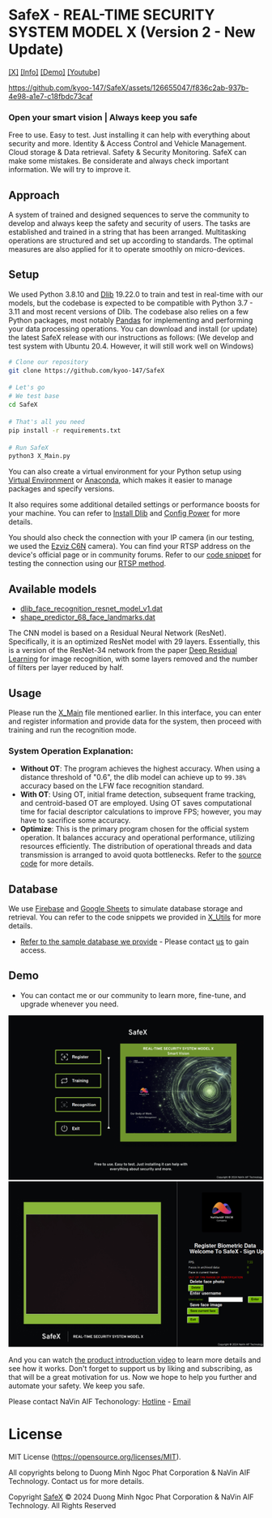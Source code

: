 # SafeX - REAL-TIME SECURITY SYSTEM MODEL X (Version 2 - New Update)

[[X]](https://x.com/mih_cuog)
[[Info]]()
[[Demo]]()
[[Youtube]](https://www.youtube.com/channel/UC0yAbKYFWEa7PUqxDQA8m7w)

https://github.com/kyoo-147/SafeX/assets/126655047/f836c2ab-937b-4e98-a1e7-c18fbdc73caf

### Open your smart vision | Always keep you safe
Free to use. Easy to test. Just installing it can help with everything about security and more.
Identity & Access Control and Vehicle Management. Cloud storage & Data retrieval. Safety & Security Monitoring. 
SafeX can make some mistakes. Be considerate and always check important information. We will try to improve it.


## Approach

A system of trained and designed sequences to serve the community to develop and always keep the safety and security of users. The tasks are established and trained in a string that has been arranged. Multitasking operations are structured and set up according to standards. The optimal measures are also applied for it to operate smoothly on micro-devices.


## Setup

We used Python 3.8.10 and [Dlib](http://dlib.net/) 19.22.0 to train and test in real-time with our models, but the codebase is expected to be compatible with Python 3.7 - 3.11 and most recent versions of Dlib. The codebase also relies on a few Python packages, most notably [Pandas](https://pandas.pydata.org/) for implementing and performing your data processing operations. You can download and install (or update) the latest SafeX release with our instructions as follows: (We develop and test system with Ubuntu 20.4. However, it will still work well on Windows)

```bash
# Clone our repository
git clone https://github.com/kyoo-147/SafeX

# Let's go
# We test base
cd SafeX

# That's all you need
pip install -r requirements.txt

# Run SafeX
python3 X_Main.py
```

You can also create a virtual environment for your Python setup using [Virtual Environment](https://docs.python.org/3/library/venv.html) or [Anaconda](https://www.anaconda.com/), which makes it easier to manage packages and specify versions.

It also requires some additional detailed settings or performance boosts for your machine. You can refer to [Install Dlib](X_Instruction/INSTALL_DLIB_CUDA.md) and [Config Power](X_Instruction/CONFIG_POWER.md) for more details.


You should also check the connection with your IP camera (in our testing, we used the [Ezviz C6N](https://www.ezviz.com/de/product/c6n/22000) camera). You can find your RTSP address on the device's official page or in community forums. Refer to our [code snippet](X_Test/test_rstp.py) for testing the connection using our [RTSP method](X_Instruction/CONFIG_RTSP.md).

## Available models 

* [dlib_face_recognition_resnet_model_v1.dat](X_Center_Model/Model_Dlib/dlib_face_recognition_resnet_model_v1.dat)
* [shape_predictor_68_face_landmarks.dat](X_Center_Model/Model_Dlib/shape_predictor_68_face_landmarks.dat)

The CNN model is based on a Residual Neural Network (ResNet). Specifically, it is an optimized ResNet model with 29 layers. Essentially, this is a version of the ResNet-34 network from the paper [Deep Residual Learning](https://arxiv.org/abs/1512.03385) for image recognition, with some layers removed and the number of filters per layer reduced by half.

## Usage

Please run the [X_Main](X_Main.py) file mentioned earlier. In this interface, you can enter and register information and provide data for the system, then proceed with training and run the recognition mode.

### System Operation Explanation:

- **Without OT**: The program achieves the highest accuracy. When using a distance threshold of "0.6", the dlib model can achieve up to ``99.38%`` accuracy based on the LFW face recognition standard.
- **With OT**: Using OT, initial frame detection, subsequent frame tracking, and centroid-based OT are employed. Using OT saves computational time for facial descriptor calculations to improve FPS; however, you may have to sacrifice some accuracy.
- **Optimize**: This is the primary program chosen for the official system operation. It balances accuracy and operational performance, utilizing resources efficiently. The distribution of operational threads and data transmission is arranged to avoid quota bottlenecks. Refer to the [source code](X_Optimize.py) for more details.

## Database

We use [Firebase](https://firebase.google.com/) and [Google Sheets](https://www.google.com/sheets/about/) to simulate database storage and retrieval. You can refer to the code snippets we provided in [X_Utils](/X_Utils) for more details.

- [Refer to the sample database we provide](https://docs.google.com/spreadsheets/d/1Getoqe8Gsleuo9Lu96J8FCXbzUxPHiMQoL5YbArY2_U/edit#gid=0) - Please contact [us](mailto:ngoctuanvinh1332@gmail.com) to gain access.

## Demo
* You can contact me or our community to learn more, fine-tune, and upgrade whenever you need.

<img src="X_Test/Image/Main.png" alt="Alt text">
<img src="X_Test/Image/REgister.png" alt="Alt text">

And you can watch [the product introduction video](https://www.youtube.com/channel/UC0yAbKYFWEa7PUqxDQA8m7w) to learn more details and see how it works. Don't forget to support us by liking and subscribing, as that will be a great motivation for us. Now we hope to help you further and automate your safety. We keep you safe.

Please contact NaVin AIF Techonology: [Hotline](0365646109) - [Email](ngoctuanvinh1332@gmail.com)

# License

MIT License (https://opensource.org/licenses/MIT).

All copyrights belong to Duong Minh Ngoc Phat Corporation & NaVin AIF Technology. 
Contact us for more details.

Copyright [SafeX](https://github.com/kyoo-147/SafeX) © 2024 Duong Minh Ngoc Phat Corporation & NaVin AIF Technology. All Rights Reserved
